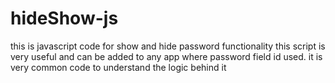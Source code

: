 # hideShow-js
this is javascript code for show and hide password functionality
this script is very useful and can be added to any app where password field id used.
it is very common code to understand the logic behind it

